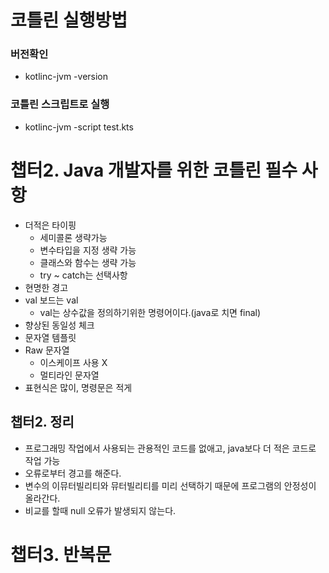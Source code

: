 # 코틀린 실행방법

### 버전확인

* kotlinc-jvm -version

### 코틀린 스크립트로 실행

* kotlinc-jvm -script test.kts

# 챕터2. Java 개발자를 위한 코틀린 필수 사항

* 더적은 타이핑
    * 세미콜론 생략가능
    * 변수타입을 지정 생략 가능
    * 클래스와 함수는 생략 가능
    * try ~ catch는 선택사항
* 현명한 경고
* val 보드는 val
    * val는 상수값을 정의하기위한 명령어이다.(java로 치면 final)
* 향상된 동일성 체크
* 문자열 템플릿
* Raw 문자열
    * 이스케이프 사용 X
    * 멀티라인 문자열
* 표현식은 많이, 명령문은 적게

## 챕터2. 정리

* 프로그래밍 작업에서 사용되는 관용적인 코드를 없애고, java보다 더 적은 코드로 작업 가능
* 오류로부터 경고를 해준다.
* 변수의 이뮤터빌리티와 뮤터빌리티를 미리 선택하기 때문에 프로그램의 안정성이 올라간다.
* 비교를 할때 null 오류가 발생되지 않는다.

# 챕터3. 반복문
